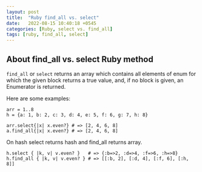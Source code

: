 ```yaml
---
layout: post
title:  "Ruby find_all vs. select"
date:   2022-08-15 10:40:18 +0545
categories: [Ruby, select vs. find_all]
tags: [ruby, find_all, select]
---
```


## About find_all vs. select Ruby method

`find_all` or `select` returns an array which contains all elements of enum for which the given block returns a true value, and, if no block is given, an Enumerator is returned.

Here are some examples:

```
arr = 1..8 
h = {a: 1, b: 2, c: 3, d: 4, e: 5, f: 6, g: 7, h: 8}
```

```
arr.select{|x| x.even?} # => [2, 4, 6, 8]
a.find_all{|x| x.even?} # => [2, 4, 6, 8]
```

On hash select returns hash and find_all returns array.

```
h.select { |k, v| v.even? }   # => {:b=>2, :d=>4, :f=>6, :h=>8}
h.find_all { |k, v| v.even? } # => [[:b, 2], [:d, 4], [:f, 6], [:h, 8]]
```